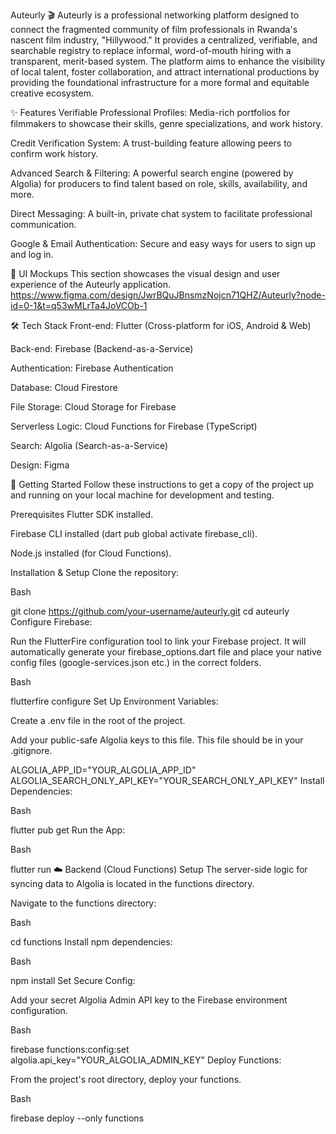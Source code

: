 Auteurly 🎬
Auteurly is a professional networking platform designed to connect the fragmented community of film professionals in Rwanda's nascent film industry, "Hillywood." It provides a centralized, verifiable, and searchable registry to replace informal, word-of-mouth hiring with a transparent, merit-based system. The platform aims to enhance the visibility of local talent, foster collaboration, and attract international productions by providing the foundational infrastructure for a more formal and equitable creative ecosystem.

✨ Features
Verifiable Professional Profiles: Media-rich portfolios for filmmakers to showcase their skills, genre specializations, and work history.

Credit Verification System: A trust-building feature allowing peers to confirm work history.

Advanced Search & Filtering: A powerful search engine (powered by Algolia) for producers to find talent based on role, skills, availability, and more.

Direct Messaging: A built-in, private chat system to facilitate professional communication.

Google & Email Authentication: Secure and easy ways for users to sign up and log in.

📱 UI Mockups
This section showcases the visual design and user experience of the Auteurly application.
https://www.figma.com/design/JwrBQuJBnsmzNojcn71QHZ/Auteurly?node-id=0-1&t=q53wMLrTa4JoVCOb-1



🛠️ Tech Stack
Front-end: Flutter (Cross-platform for iOS, Android & Web)

Back-end: Firebase (Backend-as-a-Service)

Authentication: Firebase Authentication

Database: Cloud Firestore

File Storage: Cloud Storage for Firebase

Serverless Logic: Cloud Functions for Firebase (TypeScript)

Search: Algolia (Search-as-a-Service)

Design: Figma

🚀 Getting Started
Follow these instructions to get a copy of the project up and running on your local machine for development and testing.

Prerequisites
Flutter SDK installed.

Firebase CLI installed (dart pub global activate firebase_cli).

Node.js installed (for Cloud Functions).

Installation & Setup
Clone the repository:

Bash

git clone https://github.com/your-username/auteurly.git
cd auteurly
Configure Firebase:

Run the FlutterFire configuration tool to link your Firebase project. It will automatically generate your firebase_options.dart file and place your native config files (google-services.json etc.) in the correct folders.

Bash

flutterfire configure
Set Up Environment Variables:

Create a .env file in the root of the project.

Add your public-safe Algolia keys to this file. This file should be in your .gitignore.

ALGOLIA_APP_ID="YOUR_ALGOLIA_APP_ID"
ALGOLIA_SEARCH_ONLY_API_KEY="YOUR_SEARCH_ONLY_API_KEY"
Install Dependencies:

Bash

flutter pub get
Run the App:

Bash

flutter run
☁️ Backend (Cloud Functions) Setup
The server-side logic for syncing data to Algolia is located in the functions directory.

Navigate to the functions directory:

Bash

cd functions
Install npm dependencies:

Bash

npm install
Set Secure Config:

Add your secret Algolia Admin API key to the Firebase environment configuration.

Bash

firebase functions:config:set algolia.api_key="YOUR_ALGOLIA_ADMIN_KEY"
Deploy Functions:

From the project's root directory, deploy your functions.

Bash

firebase deploy --only functions
